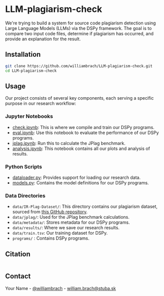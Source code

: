 # LLM-plagiarism-check

We're trying to build a system for source code plagiarism detection using Large Language Models (LLMs) via the DSPy framework. The goal is to compare two input code files, determine if plagiarism has occurred, and provide an explanation for the result.


## Installation

```bash
git clone https://github.com/williambrach/LLM-plagiarism-check.git
cd LLM-plagiarism-check
```

## Usage

Our project consists of several key components, each serving a specific purpose in our research workflow:

### Jupyter Notebooks
- [check.ipynb](check.ipynb): This is where we compile and train our DSPy programs.
- [eval.ipynb](eval.ipynb): Use this notebook to evaluate the performance of our DSPy programs.
- [jplag.ipynb](jplag.ipynb): Run this to calculate the JPlag benchmark.
- [analysis.ipynb](analysis.ipynb): This notebook contains all our plots and analysis of results.

### Python Scripts
- [dataloader.py](dataloader.py): Provides support for loading our research data.
- [models.py](models.py): Contains the model definitions for our DSPy programs.

### Data Directories
- `data/IR-Plag-Dataset/`: This directory contains our plagiarism dataset, sourced from [this GitHub repository](https://github.com/oscarkarnalim/sourcecodeplagiarismdataset/blob/master/IR-Plag-Dataset.zip).
- `data/jplag/`: Used for the JPlag benchmark calculations.
- `data/metadata/`: Stores metadata for our DSPy programs.
- `data/results/`: Where we save our research results.
- `data/train.tsv`: Our training dataset for DSPy.
- `programs/` : Contains DSPy programs.

## Citation

```
```


## Contact

Your Name - [@williambrach](https://x.com/williambrach) - william.brach@stuba.sk
